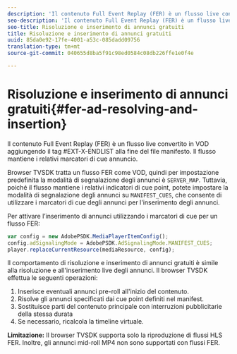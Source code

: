 ```yaml
---
description: 'Il contenuto Full Event Replay (FER) è un flusso live convertito in VOD aggiungendo il tag #EXT-X-ENDLIST alla fine del file manifesto. Il flusso mantiene i relativi marcatori di cue annuncio.'
seo-description: 'Il contenuto Full Event Replay (FER) è un flusso live convertito in VOD aggiungendo il tag #EXT-X-ENDLIST alla fine del file manifesto. Il flusso mantiene i relativi marcatori di cue annuncio.'
seo-title: Risoluzione e inserimento di annunci gratuiti
title: Risoluzione e inserimento di annunci gratuiti
uuid: 85da0e92-17fe-4001-a53c-085dadd09756
translation-type: tm+mt
source-git-commit: 040655d8ba5f91c98ed0584c08db226ffe1e0f4e

---
```



# Risoluzione e inserimento di annunci gratuiti{#fer-ad-resolving-and-insertion}

Il contenuto Full Event Replay (FER) è un flusso live convertito in VOD aggiungendo il tag #EXT-X-ENDLIST alla fine del file manifesto. Il flusso mantiene i relativi marcatori di cue annuncio.

Browser TVSDK tratta un flusso FER come VOD, quindi per impostazione predefinita la modalità di segnalazione degli annunci è `SERVER_MAP`. Tuttavia, poiché il flusso mantiene i relativi indicatori di cue point, potete impostare la modalità di segnalazione degli annunci su `MANIFEST_CUES`, che consente di utilizzare i marcatori di cue degli annunci per l&#39;inserimento degli annunci.

Per attivare l’inserimento di annunci utilizzando i marcatori di cue per un flusso FER:

```js
var config = new AdobePSDK.MediaPlayerItemConfig(); 
config.adSignalingMode = AdobePSDK.AdSignalingMode.MANIFEST_CUES; 
player.replaceCurrentResource(mediaResource, config);
```

Il comportamento di risoluzione e inserimento di annunci gratuiti è simile alla risoluzione e all&#39;inserimento live degli annunci. Il browser TVSDK effettua le seguenti operazioni:

1. Inserisce eventuali annunci pre-roll all&#39;inizio del contenuto.
1. Risolve gli annunci specificati dai cue point definiti nel manifest.
1. Sostituisce parti del contenuto principale con interruzioni pubblicitarie della stessa durata
1. Se necessario, ricalcola la timeline virtuale.

**Limitazione:** Il browser TVSDK supporta solo la riproduzione di flussi HLS FER. Inoltre, gli annunci mid-roll MP4 non sono supportati con flussi FER.
